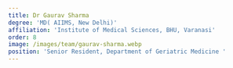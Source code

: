 ```yaml
---
title: Dr Gaurav Sharma
degree: 'MD( AIIMS, New Delhi)'
affiliation: 'Institute of Medical Sciences, BHU, Varanasi'
order: 8
image: /images/team/gaurav-sharma.webp
position: 'Senior Resident, Department of Geriatric Medicine '
---
```


